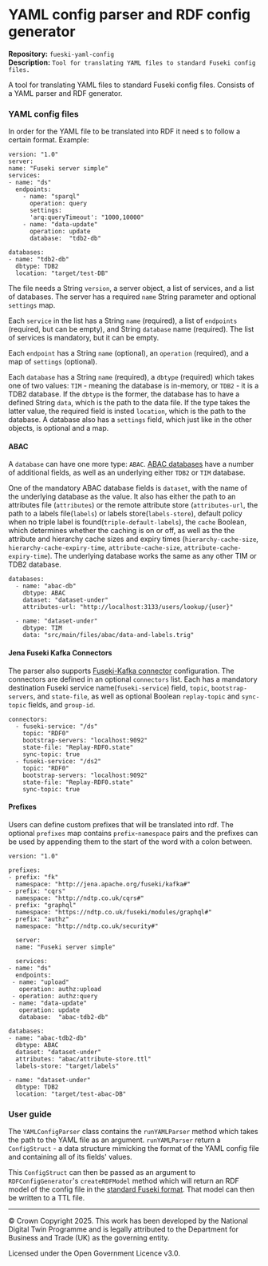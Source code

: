 # YAML config parser and RDF config generator

**Repository:** `fueski-yaml-config`  
**Description:** `Tool for translating YAML files to standard Fuseki config files.`
<!-- SPDX-License-Identifier: OGL-UK-3.0 -->

A tool for translating YAML files to standard Fuseki config files.
Consists of a YAML parser and RDF generator.

### YAML config files

In order for the YAML file to be translated into RDF it need s to follow a certain format.
 Example:
```
version: "1.0"
server:
name: "Fuseki server simple"
services:
- name: "ds"
  endpoints:
    - name: "sparql"
      operation: query
      settings:
      'arq:queryTimeout': "1000,10000"
    - name: "data-update"
      operation: update
      database:  "tdb2-db"

databases:
- name: "tdb2-db"
  dbtype: TDB2
  location: "target/test-DB"
  ```
The file needs a String `version`, a server object, a list of services, and a list of databases.
The server has a required `name` String parameter and optional `settings` map.

Each `service` in the list has a String `name` (required), a list of `endpoints` (required, but can be empty), and String `database` name (required). The list of services is mandatory, but it can be empty.

Each `endpoint` has a String `name` (optional), an `operation` (required), and a map of `settings` (optional).

Each `database` has a String `name` (required), a `dbtype` (required) which takes one of two values: `TIM` - meaning the database is in-memory, or `TDB2` - it is a TDB2 database.
If the `dbtype` is the former, the database has to have a defined String `data`, which is the path to the data file. If the type takes the latter value, the required field is insted `location`, which is the path to the database.
A database also has a `settings` field, which just like in the other objects, is optional and a map.

#### ABAC
A `database` can have one more type: `ABAC`. [ABAC databases](https://github.com/National-Digital-Twin/rdf-abac/tree/bba08411276e139743c038b39382ae477663a5e1) have a number of additional fields, as well as an underlying either
`TDB2` or `TIM` database. 

One of the mandatory ABAC database fields is `dataset`, with the name of the underlying database as the value. 
It also has either the path to an attributes file (`attributes`) or the remote attribute store (`attributes-url`, the path to a labels file(`labels`) or labels store(`labels-store`), default policy when no triple label is found(`triple-default-labels`), the `cache` Boolean, which determines whether the caching is on or off, as well as the the attribute and hierarchy cache sizes and expiry times (`hierarchy-cache-size`, `hierarchy-cache-expiry-time`, `attribute-cache-size`, `attribute-cache-expiry-time`).
The underlying database works the same as any other TIM or TDB2 database.
```
databases:
  - name: "abac-db"
    dbtype: ABAC
    dataset: "dataset-under"
    attributes-url: "http://localhost:3133/users/lookup/{user}"

  - name: "dataset-under"
    dbtype: TIM
    data: "src/main/files/abac/data-and-labels.trig"
```
#### Jena Fuseki Kafka Connectors
The parser also supports [Fuseki-Kafka connector](https://github.com/National-Digital-Twin/jena-fuseki-kafka?tab=readme-ov-file) configuration.
The connectors are defined in an optional `connectors` list. Each has a mandatory destination Fuseki service name(`fuseki-service`) field,
`topic`, `bootstrap-servers`, and `state-file`, as well as optional Boolean `replay-topic` and `sync-topic` fields, and `group-id`.
```
connectors:
  - fuseki-service: "/ds"
    topic: "RDF0"
    bootstrap-servers: "localhost:9092"
    state-file: "Replay-RDF0.state"
    sync-topic: true
  - fuseki-service: "/ds2"
    topic: "RDF0"
    bootstrap-servers: "localhost:9092"
    state-file: "Replay-RDF0.state"
    sync-topic: true
```

#### Prefixes
Users can define custom prefixes that will be translated into rdf. The optional `prefixes` map contains `prefix`-`namespace` pairs and the prefixes can be used by appending them to the start of the word with a colon between.
```
version: "1.0"

prefixes:
- prefix: "fk"
  namespace: "http://jena.apache.org/fuseki/kafka#"
- prefix: "cqrs"
  namespace: "http://ndtp.co.uk/cqrs#"
- prefix: "graphql"
  namespace: "https://ndtp.co.uk/fuseki/modules/graphql#"
- prefix: "authz"
  namespace: "http://ndtp.co.uk/security#"
  
  server:
  name: "Fuseki server simple"
  
  services:
- name: "ds"
  endpoints:
 - name: "upload"
   operation: authz:upload
 - operation: authz:query
 - name: "data-update"
   operation: update
   database:  "abac-tdb2-db"

databases:
- name: "abac-tdb2-db"
  dbtype: ABAC
  dataset: "dataset-under"
  attributes: "abac/attribute-store.ttl"
  labels-store: "target/labels"

- name: "dataset-under"
  dbtype: TDB2
  location: "target/test-abac-DB"
```
### User guide

The `YAMLConfigParser` class contains the `runYAMLParser` method which takes the path to the YAML file as an argument.
`runYAMLParser` return a `ConfigStruct` - a data structure mimicking the format of the YAML config file and containing all of its fields' values.

This `ConfigStruct` can then be passed as an argument to `RDFConfigGenerator`'s `createRDFModel` method which will
return an RDF model of the config file in the [standard Fuseki format](https://jena.apache.org/documentation/fuseki2/fuseki-configuration.html). That model can then be written to a TTL file.

---
© Crown Copyright 2025. This work has been developed by the National Digital Twin Programme and is legally attributed to the Department for Business and Trade (UK) as the
governing entity.

Licensed under the Open Government Licence v3.0.